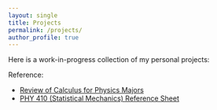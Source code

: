 ```yaml
---
layout: single
title: Projects
permalink: /projects/
author_profile: true
---
```


Here is a work-in-progress collection of my personal projects:


Reference:

- [Review of Calculus for Physics Majors](https://valentine-alia.github.io/calc_review/intro.html)
- [PHY 410 (Statistical Mechanics) Reference Sheet](https://github.com/valentine-alia/valentine-alia.github.io/raw/master/assets/docs/Stat_Mech_Refrence_Sheet.pdf)
